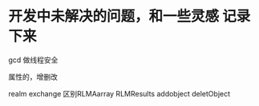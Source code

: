 # 开发中未解决的问题，和一些灵感 记录下来  
gcd 做线程安全

属性的，增删改

realm exchange 
区别RLMAarray RLMResults addobject deletObject 
